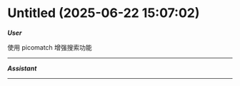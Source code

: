<!-- Generated by SpecStory -->

# Untitled (2025-06-22 15:07:02)

_**User**_

使用 picomatch 增强搜索功能

---

_**Assistant**_

---
